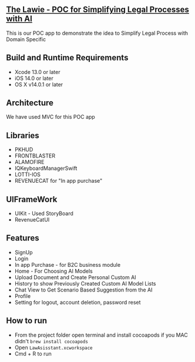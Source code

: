 ## [The Lawie - POC for Simplifying Legal Processes with AI​](https://apps.apple.com/us/app/lawie/id6670359342?uo=2)
This is our POC app to demonstrate the idea to Simplify Legal Process with Domain Specific 

## Build and Runtime Requirements
+ Xcode 13.0 or later
+ iOS 14.0 or later
+ OS X v14.0.1 or later

## Architecture
 We have used MVC for this POC app
 
## Libraries
- PKHUD
- FRONTBLASTER
- ALAMOFIRE
- IQKeyboardManagerSwift
- LOTTI-IOS
- REVENUECAT for "In app purchase"

## UIFrameWork
- UIKit - Used StoryBoard
- RevenueCatUI

## Features
- SignUp
- Login
- In app Purchase - for B2C business module
- Home - For Choosing AI Models
- Upload Document and Create Personal Custom AI
- History to show Previously Created Custom AI Model Lists
- Chat View to Get Scenario Based Suggestion from the AI
- Profile
- Setting for logout, account deletion, password reset 


## How to run
- From the project folder open terminal and install cocoapods if you MAC didn't `brew install cocoapods`
- Open `LawAsisstant.xcworkspace`
- Cmd + R to run


